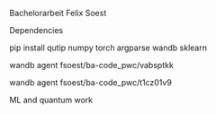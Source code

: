 Bachelorarbeit Felix Soest

Dependencies

pip install qutip numpy torch argparse wandb sklearn

wandb agent fsoest/ba-code_pwc/vabsptkk

wandb agent fsoest/ba-code_pwc/t1cz01v9

ML and quantum work
